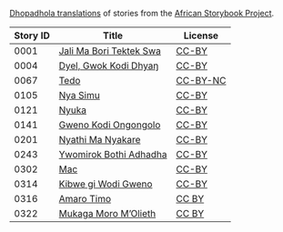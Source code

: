 [Dhopadhola translations](http://my.africanstorybook.org/language/dhopadhola) of stories from the [African Storybook Project](http://my.africanstorybook.org).

Story ID | Title | License
-------- | ----- | -------
0001 | [Jali Ma Bori Tektek Swa](http://africanstorybook.org/reader.php?id=20665&d=0&a=1) | [CC-BY](https://creativecommons.org/licenses/by/4.0/)
0004 | [Dyel, Gwok Kodi Dhyaŋ](http://africanstorybook.org/reader.php?id=16481&d=0&a=1) | [CC-BY](https://creativecommons.org/licenses/by/3.0/)
0067 | [Tedo](http://africanstorybook.org/reader.php?id=19484&d=0&a=1) | [CC-BY-NC](https://creativecommons.org/licenses/by-nc/3.0/)
0105 | [Nya Simu](http://africanstorybook.org/stories/nya-simu) | [CC-BY](https://creativecommons.org/licenses/by/4.0/)
0121 | [Nyuka](http://africanstorybook.org/stories/nyuka) | [CC-BY](https://creativecommons.org/licenses/by/3.0/)
0141 | [Gweno Kodi Ongongolo](http://africanstorybook.org/reader.php?id=20822&d=0&a=1) | [CC-BY](https://creativecommons.org/licenses/by/3.0/)
0201 | [Nyathi Ma Nyakare](http://africanstorybook.org/reader.php?id=19993&d=0&a=1) | [CC-BY](https://creativecommons.org/licenses/by/4.0/)
0243 | [Ywomirok Bothi Adhadha](http://africanstorybook.org/reader.php?id=15758&d=0&a=1) | [CC-BY](https://creativecommons.org/licenses/by/4.0/)
0302 | [Mac](http://africanstorybook.org/reader.php?id=19481&d=0&a=1) | [CC-BY](https://creativecommons.org/licenses/by/3.0/)
0314 | [Kibwe gi Wodi Gweno](http://africanstorybook.org/stories/kibwe-gi-wodi-gweno) | [CC-BY](https://creativecommons.org/licenses/by/4.0/)
0316 | [Amaro Timo](http://africanstorybook.org/reader.php?id=15759&d=0&a=1) | [CC BY](https://creativecommons.org/licenses/by/4.0/)
0322 | [Mukaga Moro M’Olieth](http://africanstorybook.org/reader.php?id=15766&d=0&a=1) | [CC BY](https://creativecommons.org/licenses/by/3.0/)
